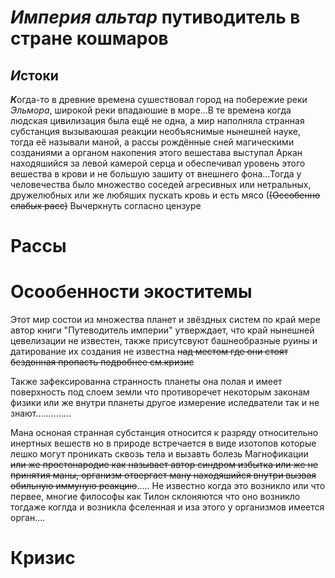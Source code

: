 #  *Империя альтар* путиводитель в стране кошмаров

## *И*стоки

***К***огда-то в древние времена сушествовал город на побережие реки *Эльмора*, широкой реки впадаюшие в море...В те времена когда людская цивилизация была ещё не одна, а мир наполняла странная субстанция вызываюшая реакции необъяснимые нынешней науке, тогда её называли маной, а рассы рождённые сней магическими созданиями а органом накопения этого вешестава выступал Аркан находяшийся за левой камерой серца и обеспечивал уровень этого вешества в крови и не большую зашиту от внешнего фона...Тогда у человечества было множество соседей агресивных или нетральных, дружелюбных или же любяших пускать кровь и есть мясо (~~(Оссобенно слабых расс)~~ Вычеркнуть согласно цензуре

# Рассы

# Осообенности экоститемы
Этот мир состои из множества планет и звёздных систем по край мере автор книги "Путеводитель империи" утверждает, что край нынешней цевелизации не известен, также присутсвуют башнеобразные руины и датирование их создания не известна ~~над местом где они стоят бездонная пропасть подробнее см.кризис~~

Также зафексированна странность планеты она полая и имеет поверхность под слоем земли что противоречет некоторым законам физики или же внутри планеты другое измерение иследватели так и не знают..............

Мана осноная странная субстанция относится к разряду относительно инертных вешеств но в природе встречается в виде изотопов которые лешко могут проникать сквозь тела и вызавть болезь Магнофикации ~~или же простонародие как называет автор синдром избытка или же не принятия маны, организм отвергает ману находяшийся внутри вызвая обильную иммуную реакцию~~.....
Не известно когда это возникло или что первее, многие философы как Тилон склоняются что оно возникло тогдаже коглда и возникла фселенная и иза этого у организмов имеется орган....

# Кризис